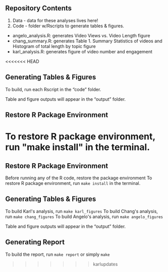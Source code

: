 ## Repository Contents

1.  Data - data for these analyses lives here!
2.  Code - folder w/Rscripts to generate tables & figures.

-   angelo\_analysis.R: generates Video Views vs. Video Length figure
-   chang\_summary.R: generates Table 1. Summary Statistics of videos
    and Histogram of total length by topic figure
-   karl\_analysis.R: generates figure of video number and engagement

<<<<<<< HEAD
## Generating Tables & Figures

To build, run each Rscript in the “code” folder.

Table and figure outputs will appear in the “output” folder.

## Restore R Package Environment

To restore R package environment, run "make install" in the terminal.
=======
## Restore R Package Environment

Before running any of the R code, restore the package environment
To restore R package environment, run `make install` in the terminal.

## Generating Tables & Figures

To build Karl's analysis, run `make karl_figures`
To build Chang's analysis, run `make chang_figures`
To build Angelo's analysis, run `make angelo_figures`

Table and figure outputs will appear in the “output” folder.

## Generating Report

To build the report, run `make report` or simply `make`
>>>>>>> karlupdates
